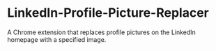 # LinkedIn-Profile-Picture-Replacer
A Chrome extension that replaces profile pictures on the LinkedIn homepage with a specified image.
